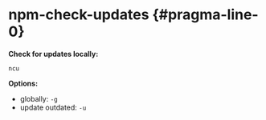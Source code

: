 # npm-check-updates {#pragma-line-0}

**Check for updates locally:**

```
ncu
```

**Options:**

* globally: `-g`
* update outdated: `-u`



